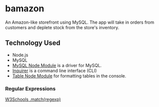 # bamazon
An Amazon-like storefront using MySQL. The app will take in orders from customers and deplete stock from the store's inventory.

## Technology Used
* Node.js
* MySQL
* [MySQL Node Module](https://www.npmjs.com/package/mysql) is a driver for MySQL. 
* [Inquirer](https://www.npmjs.com/package/inquirer) is a command line interface (CLI)
* [Table Node Module](https://www.npmjs.com/package/table) for formatting tables in the console.


### Regular Expressions
[W3Schools .match(regexp)](https://www.w3schools.com/js/js_regexp.asp)